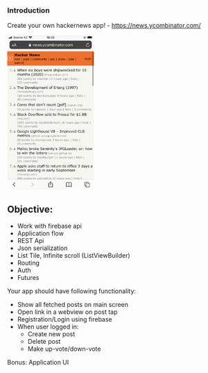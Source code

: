 ### Introduction

Create your own hackernews app! - https://news.ycombinator.com/

<img src="https://github.com/alem-01/alem_public/blob/master/resources/hackernews.png?raw=true" width="200"/>

## Objective:

- Work with firebase api
- Application flow
- REST Api
- Json serialization
- List Tile, Infinite scroll (ListViewBuilder)
- Routing
- Auth
- Futures

Your app should have following functionality:

- Show all fetched posts on main screen
- Open link in a webview on post tap
- Registration/Login using firebase
- When user logged in:
  - Create new post
  - Delete post
  - Make up-vote/down-vote

Bonus: Application UI
